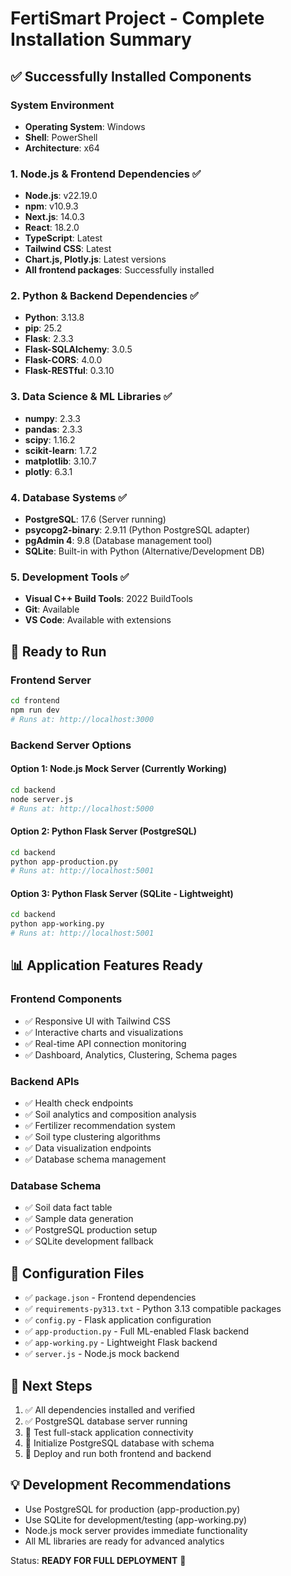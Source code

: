 # FertiSmart Project - Complete Installation Summary

## ✅ Successfully Installed Components

### System Environment
- **Operating System**: Windows
- **Shell**: PowerShell
- **Architecture**: x64

### 1. Node.js & Frontend Dependencies ✅
- **Node.js**: v22.19.0
- **npm**: v10.9.3
- **Next.js**: 14.0.3
- **React**: 18.2.0
- **TypeScript**: Latest
- **Tailwind CSS**: Latest
- **Chart.js, Plotly.js**: Latest versions
- **All frontend packages**: Successfully installed

### 2. Python & Backend Dependencies ✅
- **Python**: 3.13.8
- **pip**: 25.2
- **Flask**: 2.3.3
- **Flask-SQLAlchemy**: 3.0.5
- **Flask-CORS**: 4.0.0
- **Flask-RESTful**: 0.3.10

### 3. Data Science & ML Libraries ✅
- **numpy**: 2.3.3
- **pandas**: 2.3.3
- **scipy**: 1.16.2
- **scikit-learn**: 1.7.2
- **matplotlib**: 3.10.7
- **plotly**: 6.3.1

### 4. Database Systems ✅
- **PostgreSQL**: 17.6 (Server running)
- **psycopg2-binary**: 2.9.11 (Python PostgreSQL adapter)
- **pgAdmin 4**: 9.8 (Database management tool)
- **SQLite**: Built-in with Python (Alternative/Development DB)

### 5. Development Tools ✅
- **Visual C++ Build Tools**: 2022 BuildTools
- **Git**: Available
- **VS Code**: Available with extensions

## 🚀 Ready to Run

### Frontend Server
```bash
cd frontend
npm run dev
# Runs at: http://localhost:3000
```

### Backend Server Options

#### Option 1: Node.js Mock Server (Currently Working)
```bash
cd backend
node server.js
# Runs at: http://localhost:5000
```

#### Option 2: Python Flask Server (PostgreSQL)
```bash
cd backend
python app-production.py
# Runs at: http://localhost:5001
```

#### Option 3: Python Flask Server (SQLite - Lightweight)
```bash
cd backend
python app-working.py
# Runs at: http://localhost:5001
```

## 📊 Application Features Ready

### Frontend Components
- ✅ Responsive UI with Tailwind CSS
- ✅ Interactive charts and visualizations
- ✅ Real-time API connection monitoring
- ✅ Dashboard, Analytics, Clustering, Schema pages

### Backend APIs
- ✅ Health check endpoints
- ✅ Soil analytics and composition analysis
- ✅ Fertilizer recommendation system
- ✅ Soil type clustering algorithms
- ✅ Data visualization endpoints
- ✅ Database schema management

### Database Schema
- ✅ Soil data fact table
- ✅ Sample data generation
- ✅ PostgreSQL production setup
- ✅ SQLite development fallback

## 🔧 Configuration Files
- ✅ `package.json` - Frontend dependencies
- ✅ `requirements-py313.txt` - Python 3.13 compatible packages
- ✅ `config.py` - Flask application configuration
- ✅ `app-production.py` - Full ML-enabled Flask backend
- ✅ `app-working.py` - Lightweight Flask backend
- ✅ `server.js` - Node.js mock backend

## 🎯 Next Steps
1. ✅ All dependencies installed and verified
2. ✅ PostgreSQL database server running
3. 🔄 Test full-stack application connectivity
4. 🔄 Initialize PostgreSQL database with schema
5. 🔄 Deploy and run both frontend and backend

## 💡 Development Recommendations
- Use PostgreSQL for production (app-production.py)
- Use SQLite for development/testing (app-working.py)
- Node.js mock server provides immediate functionality
- All ML libraries are ready for advanced analytics

Status: **READY FOR FULL DEPLOYMENT** 🚀